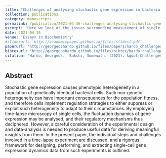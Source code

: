 ```yaml
---
title: "Challenges of analysing stochastic gene expression in bacteria using single-cell time-lapse experiments"
collection: publications
category: manuscripts
permalink: /publication/2021-04-16-challenges-analysing-stochastic-gene-expression
excerpt: 'Here we look at the issues surrounding measurement of single-cell gene expression in bacteria growing in microfluidic devices such as the mother machine.'
date: 2021-04-16
venue: 'Essays in Biochemistry'
#slidesurl: 'http://academicpages.github.io/files/slides1.pdf'
paperurl: 'http://georgeoshardo.github.io/files/papers/hardo_challenges_analysing_gene_exp.pdf'
bibtexurl: 'http://georgeoshardo.github.io/files/bibtex/hardo_challenges_analysing_gene_exp.bib'
citation: 'Hardo, Georgeos., Bakshi, Somenath. (2021). &quot;Challenges of analysing stochastic gene expression in bacteria using single-cell time-lapse experiments.&quot; <i>Essays in Biochemistry</i>. 65(1).'
---
```


## Abstract

Stochastic gene expression causes phenotypic heterogeneity in a population of genetically identical bacterial cells. 
Such non-genetic heterogeneity can have important consequences for the population fitness, and therefore cells implement regulation strategies to either suppress or exploit such heterogeneity to adapt to their circumstances. 
By employing time-lapse microscopy of single cells, the fluctuation dynamics of gene expression may be analysed, and their regulatory mechanisms thus deciphered. 
However, a careful consideration of the experimental design and data-analysis is needed to produce useful data for deriving meaningful insights from them. 
In the present paper, the individual steps and challenges involved in a time-lapse experiment are discussed, and a rigorous framework for designing, performing, and extracting single-cell gene expression dynamics data from such experiments is outlined.

